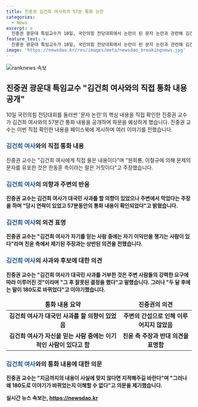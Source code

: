 ```yaml
---
title: 진중권 김건희 여사와의 57분 통화 논란
categories:
  - News
excerpt: >
  진중권 광운대 특임교수가 10일, 국민의힘 전당대회에서 논란이 된 문자 논란과 관련해 김건희 여사와 57분간 직접 통화한 내용을 공개하며 파문이 예상된다. 진 교수는 김 여사가 사과를 못한 것은 주변에서 말린 것이라고 주장하고, 김 여사가 자기 사적 이익만 챙기는 사람이 있다는 발언을 소개했다. 이에 대해 진 교수는 현재의 주장이 당시의 내용과 180도 달라 이해할 수 없다고 지적했다.
feature_text: >
  진중권 광운대 특임교수가 10일, 국민의힘 전당대회에서 논란이 된 문자 논란과 관련해 김건희 여사와 57분간 직접 통화한 내용을 공개하며 파문이 예상된다. 진 교수는 김 여사가 사과를 못한 것은 주변에서 말린 것이라고 주장하고, 김 여사가 자기 사적 이익만 챙기는 사람이 있다는 발언을 소개했다. 이에 대해 진 교수는 현재의 주장이 당시의 내용과 180도 달라 이해할 수 없다고 지적했다.
image: 'https://newsdao.kr/res/images/meta/newsdao_breakingnews.jpg'
---
```


<p><img src="https://newsdao.kr/res/images/meta/newsdao_breakingnews.jpg" alt="ranknews 속보" /></p>

<h2 data-ke-size="size26">진중권 광운대 특임교수 "김건희 여사와의 직접 통화 내용 공개"</h2>

<p data-ke-size="size16">10일 국민의힘 전당대회를 둘러싼 '문자 논란'의 핵심 내용을 직접 확인한 진중권 교수가 김건희 여사와의 57분간 통화 내용을 공개하며 파문을 예상하게 했습니다. 진중권 교수는 이번 직접 확인한 내용을 페이스북에 게시하며 여러 이야기를 전했습니다.</p>

<h3><b><span style="color: #1a5490;">김건희 여사</span></b>와의 직접 통화 내용</h3>

<p data-ke-size="size16">진중권 교수는 "김건희 여사에게 직접 들은 내용이다"며 "원희룡, 이철규에 의해 문제의 문자를 유포한 것은 한동훈 측이라는 말은 거짓이다"고 주장했습니다.</p>

<h3><b><span style="color: #1a5490;">김건희 여사</span>의 의향과 주변의 반응</h3>

<p data-ke-size="size16">진중권 교수는 김건희 여사가 대국민 사과를 할 의향이 있었으나 주변에서 막았다는 주장을 하며 "당시 연락이 있었고 57분동안의 통화 내용이 확인되었다"고 밝혔습니다.</p>

<h3><b><span style="color: #1a5490;">김건희 여사</span>의 의견 표명</h3>

<p data-ke-size="size16">진중권 교수는 "김건희 여사가 자기를 믿는 사람 중에는 자기 이익만을 챙기는 사람이 있다"라며 친윤 측에서 제기된 주장과는 상반된 의견을 전했습니다.</p>

<h3><b><span style="color: #1a5490;">김건희 여사</span>의 사과와 후보에 대한 의견</h3>

<p data-ke-size="size16">진중권 교수는 "김건희 여사가 대국민 사과를 거부한 것은 주변 사람들의 강력한 요구에 따라 이루어진 것"이라며 "그 후 잘못된 결정을 했다"고 말했습니다. 그러나 "두 달 후에는 말이 180도로 바뀌었다"고 이야기했습니다.</p>

<table>
    <thead>
        <tr>
            <td style="text-align: center; height: 20px;"><b>통화 내용 요약</b></td>
            <td style="text-align: center; height: 20px;"><b>진중권의 의견</b></td>
        </tr>
    </thead>
    <tbody>
        <tr>
            <td style="text-align: center; height: 17px;"><b>김건희 여사가 대국민 사과를 할 의향이 있었음</b></td>
            <td style="text-align: center; height: 17px;"><b>주변의 간섭으로 인해 이루어지지 않았음</b></td>
        </tr>
        <tr>
            <td style="text-align: center; height: 17px;"><b>김건희 여사가 자신을 믿는 사람 중에는 이기적인 사람이 있다고 함</b></td>
            <td style="text-align: center; height: 17px;"><b>친윤 측 주장과 반대 의견을 표명함</b></td>
        </tr>
    </tbody>
</table>

<h3><b><span style="color: #1a5490;">김건희 여사</span>와의 통화 내용에 대한 의문</h3>

<p data-ke-size="size16">진중권 교수는 "지금까지의 내용이 사실에 맞지 않다면 지적해주길 바란다"며 "그러나 왜 180도로 이야기가 바뀌었는지 이해할 수 없다"고 의문을 제기했습니다.</p>

<p data-ke-size="size16"></p>
실시간 뉴스 속보는, <a href="https://newsdao.kr" rel="dofollow">https://newsdao.kr</a>


